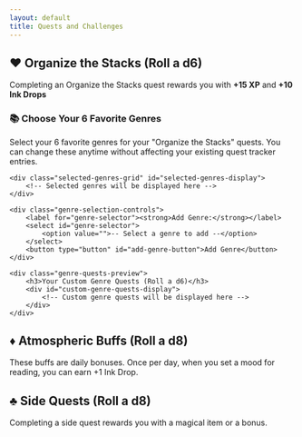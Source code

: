 ```yaml
---
layout: default
title: Quests and Challenges
---
```


## ♥️ Organize the Stacks (Roll a d6)
Completing an Organize the Stacks quest rewards you with **+15 XP** and **+10 Ink Drops**

<div class="genre-selection-container">
    <h3>📚 Choose Your 6 Favorite Genres</h3>
    <p class="description">Select your 6 favorite genres for your "Organize the Stacks" quests. You can change these anytime without affecting your existing quest tracker entries.</p>
    
    <div class="selected-genres-grid" id="selected-genres-display">
        <!-- Selected genres will be displayed here -->
    </div>
    
    <div class="genre-selection-controls">
        <label for="genre-selector"><strong>Add Genre:</strong></label>
        <select id="genre-selector">
            <option value="">-- Select a genre to add --</option>
        </select>
        <button type="button" id="add-genre-button">Add Genre</button>
    </div>
    
    <div class="genre-quests-preview">
        <h3>Your Custom Genre Quests (Roll a d6)</h3>
        <div id="custom-genre-quests-display">
            <!-- Custom genre quests will be displayed here -->
        </div>
    </div>
</div>

## ♦️ Atmospheric Buffs (Roll a d8)
These buffs are daily bonuses. Once per day, when you set a mood for reading, you can earn +1 Ink Drop.

<div id="atmospheric-buffs-table"></div>

## ♣️ Side Quests (Roll a d8)
Completing a side quest rewards you with a magical item or a bonus.

<div id="side-quests-table"></div>

<script type="module">
  import { initializeTables } from '{{ site.baseurl }}/assets/js/table-renderer.js';
  import { initializeQuestsPage } from '{{ site.baseurl }}/assets/js/quests.js';
  initializeTables();
  initializeQuestsPage();
</script>
